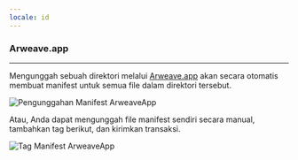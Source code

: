 ```yaml
---
locale: id
---
```


### Arweave.app

---

Mengunggah sebuah direktori melalui [Arweave.app](http://Arweave.app) akan secara otomatis membuat manifest untuk semua file dalam direktori tersebut.

![Pengunggahan Manifest ArweaveApp](~@source/images/arweaveapp-manifest.png)

Atau, Anda dapat mengunggah file manifest sendiri secara manual, tambahkan tag berikut, dan kirimkan transaksi.

![Tag Manifest ArweaveApp](~@source/images/arweaveapp-tags.png)